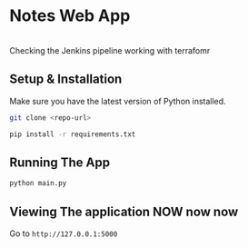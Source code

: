 # Notes Web App 
<br> Checking the Jenkins pipeline working with terrafomr 

## Setup & Installation

Make sure you have the latest version of Python installed.

```bash
git clone <repo-url>
```

```bash
pip install -r requirements.txt
```

## Running The App

```bash
python main.py
```

## Viewing The application NOW now now

Go to `http://127.0.0.1:5000`

